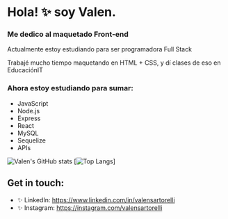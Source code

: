 
# Hola! ✨ soy Valen. 

###  Me dedico al maquetado Front-end


Actualmente estoy estudiando para ser programadora Full Stack

Trabajé mucho tiempo maquetando en HTML + CSS, y dí clases de eso en EducaciónIT

### Ahora estoy estudiando para sumar:
- JavaScript
- Node.js
- Express
- React
- MySQL
- Sequelize
- APIs



![Valen's GitHub stats](https://github-readme-stats.vercel.app/api?username=valensartorelli&hide=contribs,prs&theme=buefy&show_icons=true) [![Top Langs](https://github-readme-stats.vercel.app/api/top-langs/?username=valensartorelli&layout=compact&theme=buefy)]



## Get in touch: 
* ✨ LinkedIn: https://www.linkedin.com/in/valensartorelli
* ✨ Instagram: https://instagram.com/valensartorelli

